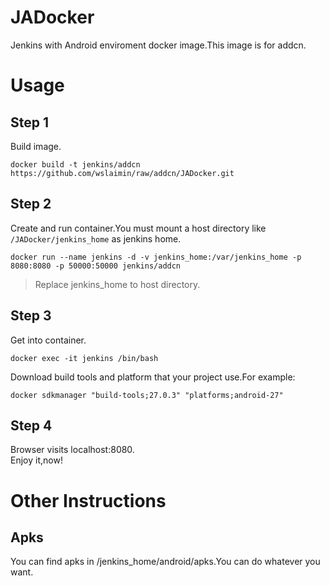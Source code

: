# JADocker
Jenkins with Android enviroment docker image.This image is for addcn.

# Usage

## Step 1 
Build image.

```
docker build -t jenkins/addcn https://github.com/wslaimin/raw/addcn/JADocker.git
```

## Step 2
Create and run container.You must mount a host directory like ```/JADocker/jenkins_home``` as jenkins home.

```
docker run --name jenkins -d -v jenkins_home:/var/jenkins_home -p 8080:8080 -p 50000:50000 jenkins/addcn
```

> Replace jenkins_home to host directory.


## Step 3
Get into container.

```
docker exec -it jenkins /bin/bash
```

Download build tools and platform that your project use.For example:

```
docker sdkmanager "build-tools;27.0.3" "platforms;android-27"
```

## Step 4
Browser visits localhost:8080.<br/>
Enjoy it,now!

# Other Instructions

## Apks

You can find apks in /jenkins_home/android/apks.You can do whatever you want.

